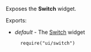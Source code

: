 Exposes the **Switch** widget.

Exports:

- *default* - The [Switch](/api-reference/10%20UI%20Widgets/dxSwitch '/Documentation/ApiReference/UI_Widgets/dxSwitch/') widget

        require("ui/switch")